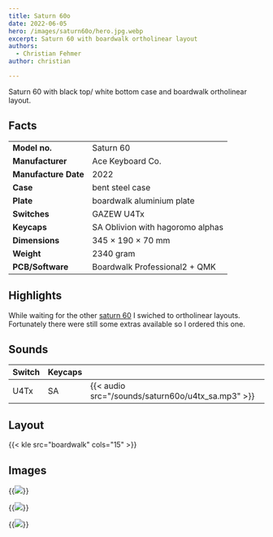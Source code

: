 ```yaml
---
title: Saturn 60o
date: 2022-06-05
hero: /images/saturn60o/hero.jpg.webp
excerpt: Saturn 60 with boardwalk ortholinear layout
authors:
  - Christian Fehmer
author: christian

---
```


Saturn 60 with black top/ white bottom case and boardwalk ortholinear layout.

## Facts

| | |
|---------------------|-----------------------------------------------------------------------------------------------|
| **Model no.** | Saturn 60 |
| **Manufacturer** | Ace Keyboard Co. |
| **Manufacture Date** | 2022 |
| **Case** | bent steel case |
| **Plate** | boardwalk aluminium plate |
| **Switches** | GAZEW U4Tx|
| **Keycaps** | SA Oblivion with hagoromo alphas|
| **Dimensions** | 345 × 190 × 70 mm |
| **Weight** | 2340 gram |
| **PCB/Software** | Boardwalk Professional2 + QMK |


## Highlights

While waiting for the other [saturn 60](/post/2022-06-04-saturn-60s/) I swiched to ortholinear layouts. Fortunately there were still some extras available so I ordered this one.

## Sounds

| Switch | Keycaps ||
|----------|-----------|--|
| U4Tx | SA | {{< audio src="/sounds/saturn60o/u4tx_sa.mp3" >}}


## Layout

{{< kle src="boardwalk" cols="15" >}}

## Images

{{<image src="images/saturn60o/3.jpg.webp" >}}

{{<image src="images/saturn60o/2.jpg.webp" >}}

{{<image src="images/saturn60o/1.jpg.webp" >}}